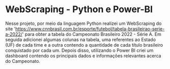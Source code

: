 # WebScraping - Python e Power-BI
Nesse projeto, por meio da linguagem Python realizei um WebScraping do site 'https://www.cnnbrasil.com.br/esporte/futebol/tabela-brasileirao-serie-a-2022/' para obter a tabela do Campeonato Brasileiro 2022 - Série A. Em seguida adicionei algumas colunas na tabela,  uma referentes ao Estado (UF) de cada time e a outra contendo a quantidade de cada título brasileiro conquistado por cada um. Depois disso, utilizando o Power BI criei um dashboard contendo os principais dados e informações relevantes acerca do Campeonato.
